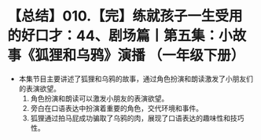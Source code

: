 # 【总结】010.【完】练就孩子一生受用的好口才：44、剧场篇丨第五集：小故事《狐狸和乌鸦》演播 （一年级下册）

-   本集节目主要讲述了狐狸和乌鸦的故事，通过角色扮演和朗读激发了小朋友们的表演欲望。
    1.  角色扮演和朗读可以激发小朋友的表演欲望。
    2.  旁白在口语表达中扮演着重要的角色，交代环境和事件。
    3.  狐狸通过拍马屁成功骗取了乌鸦的肉，展现了口语表达的趣味性和技巧性。